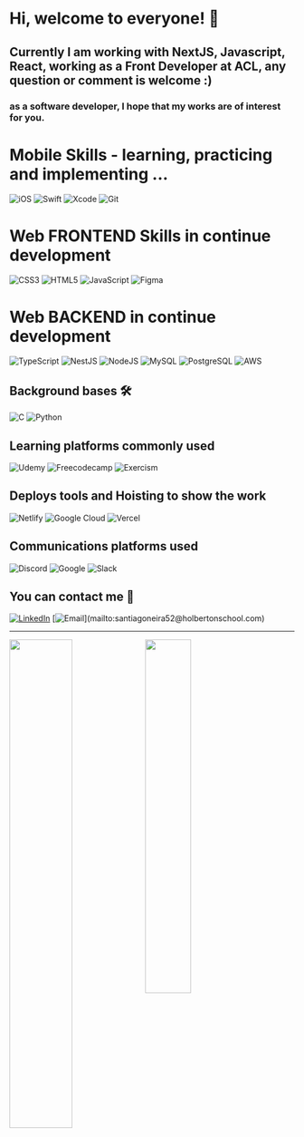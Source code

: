 
  
 # Hi, welcome to everyone! 👋

## Currently I am working with NextJS, Javascript, React, working as a Front Developer at ACL, any question or comment is welcome :)

### as a software developer, I hope that my works are of interest for you.

# Mobile Skills - learning, practicing and implementing ...
![iOS](https://img.shields.io/badge/iOS-000000?style=for-the-badge&logo=ios&logoColor=white)
![Swift](https://img.shields.io/badge/swift-F54A2A?style=for-the-badge&logo=swift&logoColor=white)
![Xcode](https://img.shields.io/badge/Xcode-007ACC?style=for-the-badge&logo=Xcode&logoColor=white)
![Git](https://img.shields.io/badge/git-%23F05033.svg?style=for-the-badge&logo=git&logoColor=white)

# Web FRONTEND Skills in continue development
![CSS3](https://img.shields.io/badge/css3-%231572B6.svg?style=for-the-badge&logo=css3&logoColor=white)
![HTML5](https://img.shields.io/badge/html5-%23E34F26.svg?style=for-the-badge&logo=html5&logoColor=white)
![JavaScript](https://img.shields.io/badge/javascript-%23323330.svg?style=for-the-badge&logo=javascript&logoColor=%23F7DF1E)
![Figma](https://img.shields.io/badge/figma-%23F24E1E.svg?style=for-the-badge&logo=figma&logoColor=white)

# Web BACKEND in continue development
![TypeScript](https://img.shields.io/badge/typescript-%23007ACC.svg?style=for-the-badge&logo=typescript&logoColor=white)
![NestJS](https://img.shields.io/badge/nestjs-E0234E?style=for-the-badge&logo=nestjs&logoColor=white)
![NodeJS](https://img.shields.io/badge/Node.js-339933?style=for-the-badge&logo=nodedotjs&logoColor=white)
![MySQL](https://img.shields.io/badge/MySQL-005C84?style=for-the-badge&logo=mysql&logoColor=white)
![PostgreSQL](https://img.shields.io/badge/PostgreSQL-316192?style=for-the-badge&logo=postgresql&logoColor=white)
![AWS](https://img.shields.io/badge/Amazon_AWS-FF9900?style=for-the-badge&logo=amazonaws&logoColor=white)

## Background bases 🛠️
![C](https://img.shields.io/badge/c-%2300599C.svg?style=for-the-badge&logo=c&logoColor=white)
![Python](https://img.shields.io/badge/python-3670A0?style=for-the-badge&logo=python&logoColor=ffdd54)


## Learning platforms commonly used

![Udemy](https://img.shields.io/badge/Udemy-EC5252?style=for-the-badge&logo=Udemy&logoColor=white)
![Freecodecamp](https://img.shields.io/badge/freecodecamp-27273D?style=for-the-badge&logo=freecodecamp&logoColor=white)
![Exercism](https://img.shields.io/badge/Exercism-009CAB?style=for-the-badge&logo=exercism&logoColor=white)

## Deploys tools and Hoisting to show the work
![Netlify](https://img.shields.io/badge/Netlify-00C7B7?style=for-the-badge&logo=netlify&logoColor=white)
![Google Cloud](https://img.shields.io/badge/Google_Cloud-4285F4?style=for-the-badge&logo=google-cloud&logoColor=white)
![Vercel](https://img.shields.io/badge/Vercel-000000?style=for-the-badge&logo=vercel&logoColor=white)


## Communications platforms used

![Discord](https://img.shields.io/badge/Discord-5865F2?style=for-the-badge&logo=discord&logoColor=white)
![Google](https://img.shields.io/badge/Google%20Meet-00897B?style=for-the-badge&logo=google-meet&logoColor=white)
![Slack](https://img.shields.io/badge/Slack-4A154B?style=for-the-badge&logo=slack&logoColor=white)
## You can contact me 📩
[![LinkedIn](https://img.shields.io/badge/LinkedIn-santiagoneira?style=for-the-badge&logo=linkedin&logoColor=white&labelColor=101010)](https://www.linkedin.com/in/santiago-neira-4479501b7/)
[![Email](https://img.shields.io/badge/santiagoneira52@gmail.com-my_personal_email_(fast_response)-D14836?style=for-the-badge&logo=gmail&logoColor=white&labelColor=101010)](mailto:santiagoneira52@holbertonschool.com)

---------------------------------------------------------------------------------------------------------------------
<img align="left" width="47%" src="https://github-readme-stats.vercel.app/api?username=sanei1509&show_icons=true&theme=radical">

<img align="" width="40%" src="https://github-readme-stats.vercel.app/api/top-langs/?username=sanei1509&layout=compact">

